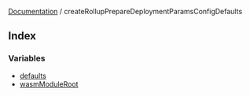 [Documentation](../README.md) / createRollupPrepareDeploymentParamsConfigDefaults

## Index

### Variables

- [defaults](variables/defaults.md)
- [wasmModuleRoot](variables/wasmModuleRoot.md)

